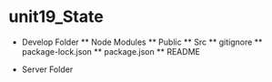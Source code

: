 # unit19_State

* Develop Folder
** Node Modules
** Public
** Src
** gitignore
** package-lock.json
** package.json
** README

* Server  Folder
